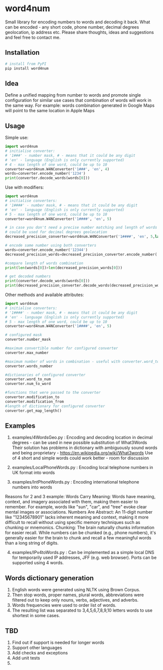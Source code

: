 # word4num
Small library for encoding numbers to words and decoding it back. What can be encoded - any short code, phone number, decimal degrees geolocation, ip address etc.
Please share thoughts, ideas and suggestions and feel free to contact me.
## Installation
```sh
# install from PyPI
pip install word4num
```

## Idea
Define a unified mapping from number to words and promote single configuration for similar use cases that combination of words will work in the same way. 
For example: words combination generated in Google Maps will point to the same location in Apple Maps

## Usage
Simple use:
```python
import word4num
# initialise converter:
# '1###' - number mask, # - means that it could be any digit
# 'en' - language (English is only currently supported)
# 4 - max length of one word, could be up to 10
converter=word4num.W4NConverter('1###', 'en', 4)
words=converter.encode_number('1234')
print(converter.decode_words(words[0]))
```
Use with modifiers:
```python
import word4num
# initialise converters:
# '1####' - number mask, # - means that it could be any digit
# 'en' - language (English is only currently supported)
# 5 - max length of one word, could be up to 10
converter=word4num.W4NConverter('1####', 'en', 5)

# in case you don't need a precise number matching and length of words combination is more important
# could be used for decimal degrees geolocation
decreased_precision_converter=word4num.W4NConverter('1####', 'en', 5,lambda x: str(int(int(x)/5)),lambda x: str(int(x)*5) )

# encode same number using both converters
words=converter.encode_number('12344')
decreased_precision_words=decreased_precision_converter.encode_number('12344')

#compare length of words combination
print(len(words[0])>len(decreased_precision_words[0]))

# get decoded numbers
print(converter.decode_words(words[0]))
print(decreased_precision_converter.decode_words(decreased_precision_words[0]))
```

Other methods and available attributes:
```python
import word4num
# initialise converters:
# '1####' - number mask, # - means that it could be any digit
# 'en' - language (English is only currently supported)
# 5 - max length of one word, could be up to 10
converter=word4num.W4NConverter('1####', 'en', 5)

# configured mask
converter.number_mask

#maximum convertible number for configured converter
converter.max_number

#maximum number of words in combination - useful with converter.word_to_num when you want to combine several results of encoding
converter.words_number

#dictionaries of configured converter
converter.word_to_num
converter.num_to_word

#functions that were passed to the converter
converter.modification_to
converter.modification_from
#length of dictionary for configured converter
converter.get_map_length()
```
## Examples
1. examples/4WordsGeo.py :
    Encoding and decoding location in decimal degrees - can be used in new possible substitution of What3Words
    Their solution has problems in dictionary with ambiguously sound words and being proprietary - https://en.wikipedia.org/wiki/What3words
    Use of 4 short and simple words could work better - room for discussion

2. examples/LocalPhoneWords.py :
   Encoding local telephone numbers in UK format into words

3. examples/IntPhoneWords.py :
   Encoding international telephone numbers into words

Reasons for 2 and 3 example:
Words Carry Meaning: Words have meaning, context, and imagery associated with them, making them easier to remember. For example, words like "sun", "car", and "tree" evoke clear mental images or associations.
Numbers Are Abstract: An 11-digit number like "12345678901" lacks inherent meaning and context, making it more difficult to recall without using specific memory techniques such as chunking or mnemonics.
Chunking: The brain naturally chunks information for easier recall. While numbers can be chunked (e.g., phone numbers), it's generally easier for the brain to chunk and recall a few meaningful words than a long string of digits.

4. examples/IPv4toWords.py :
    Can be implemented as a simple local DNS for temporarily used IP addresses, JFF (e.g. web browser). Ports can be supported using 4 words.

## Words dictionary generation
1. English words were generated using NLTK using Brown Corpus.
2. Then stop words, proper names, plural words, abbreviations were filtered out to keep only nouns, verbs, adjectives, and adverbs.
3. Words frequencies were used to order list of words.
4. The resulting list was separated to 3,4,5,6,7,8,9,10 letters words to use shortest in some cases.

## TBD
1. Find out if support is needed for longer words
2. Support other languages
3. Add checks and exceptions
4. Add unit tests
5. 